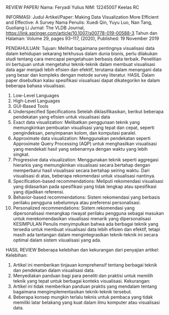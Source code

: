 REVIEW PAPER/
Nama: Feryadi Yulius
NIM: 12245007
Keelas RC

INFORMASI:
Judul Artikel/Paper: Making Data Visualization More Efficient and Effective: A Survey
Nama Penulis: Xuedi Qin, Yuyu Luo, Nan Tang, Guoliang Li
Jurnal: The VLDB Journal, https://link.springer.com/article/10.1007/s00778-019-00588-3 
Tahun dan Halaman: Volume 29, pages 93–117, (2020), Published: 19 November 2019

PENDAHULUAN:
Tujuan:
Melihat bagaimana pentingnya visualisasi data dalam kehidupan sekarang terkhusus dalam dunia bisnis, perlu dilakukan studi tentang cara mencapai pengetahuan berbasis data terbaik. Penelitian ini bertujuan untuk mengetahui teknik-teknik dalam membuat visualisasi data agar menjadi lebih efisien dan efektif, terutama dalam menangani data yang besar dan kompleks dengan metode survey literatur.
HASIL
Dalam paper disebutkan kalau spesifikasi visualisasi dapat dikategorikn ke dalam beberapa bahasa visualisasi. 
1.	Low-Level Languages
2.	High-Level Languages
3.	GUI-Based Tools
4.	Underspecified Specifications
Setelah diklasifikasikan, berikut beberapa pendekatan yang efisien untuk visualisasi data
1.	Exact data visualization: Melibatkan penggunaan teknik yang memungkinkan pembuatan visualisasi yang tepat dan cepat, seperti pengindeksan, penyimpanan kolom, dan komputasi paralel.
2.	Approximate data visualization: Menggunakan pendekatan seperti Approximate Query Processing (AQP) untuk menghasilkan visualisasi yang mendekati hasil yang sebenarnya dengan waktu yang lebih singkat.
3.	Progressive data visualization: Menggunakan teknik seperti aggregasi hierarkis yang memungkinkan visualisasi secara bertahap dengan memperbarui hasil visualisasi secara bertahap seiring waktu.
Dari visualisasi di atas, beberapa rekomendasi untuk visualisasi nantinya.
1.	Specification-based recommendations: Meliputi rekomendasi visualisasi yang didasarkan pada spesifikasi yang tidak lengkap atau spesifikasi yang dijadikan referensi.
2.	Behavior-based recommendations: Sistem rekomendasi yang berbasis perilaku pengguna sebelumnya atau preferensi personalisasi.
3.	Personalized recommendations: Sistem rekomendasi yang dipersonalisasi menangkap riwayat perilaku pengguna sebagai masukan untuk merekomendasikan visualisasi menarik yang dipersonalisasi
KESIMPULAN
Penulis menyimpulkan bahwa ada berbagai teknik yang tersedia untuk membuat visualisasi data lebih efisien dan efektif, tetapi masih ada tantangan dalam mengintegrasikan teknik-teknik ini secara optimal dalam sistem visualisasi yang ada.

HASIL REVIEW
Beberapa kelebihan dan kekurangan dari penyajian artikel:
Kelebihan: 
1.	Artikel ini memberikan tinjauan komprehensif tentang berbagai teknik dan pendekatan dalam visualisasi data.
2.	Menyediakan panduan bagi para peneliti dan praktisi untuk memilih teknik yang tepat untuk berbagai konteks visualisasi.
Kekurangan:
1.	Artikel ini tidak memberikan panduan praktis yang mendalam tentang bagaimana mengimplementasikan teknik-teknik tersebut.
2.	Beberapa konsep mungkin terlalu teknis untuk pembaca yang tidak memiliki latar belakang yang kuat dalam ilmu komputer atau visualisasi data.
